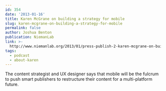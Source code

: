 ```yaml
---
id: 354
date: '2013-01-16'
title: Karen McGrane on building a strategy for mobile
slug: karen-mcgrane-on-building-a-strategy-for-mobile
permalink: false
author: Joshua Benton
publication: NiemanLab
link: >-
  http://www.niemanlab.org/2013/01/press-publish-2-karen-mcgrane-on-building-a-strategy-for-mobile/
tags:
  - podcast
  - about-karen
---
```

The content strategist and UX designer says that mobile will be the fulcrum to push smart publishers to restructure their content for a multi-platform future.
